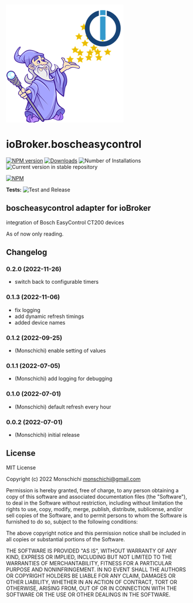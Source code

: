 ![Logo](admin/boscheasycontrol.png)
# ioBroker.boscheasycontrol

[![NPM version](https://img.shields.io/npm/v/ioBroker.boscheasycontrol.svg)](https://www.npmjs.com/package/ioBroker.boscheasycontrol)
[![Downloads](https://img.shields.io/npm/dm/ioBroker.boscheasycontrol.svg)](https://www.npmjs.com/package/ioBroker.boscheasycontrol)
![Number of Installations](https://iobroker.live/badges/boscheasycontrol-installed.svg)
![Current version in stable repository](https://iobroker.live/badges/boscheasycontrol-stable.svg)

[![NPM](https://nodei.co/npm/ioBroker.boscheasycontrol.png?downloads=true)](https://nodei.co/npm/ioBroker.boscheasycontrol/)

**Tests:** ![Test and Release](https://github.com/Monschichi/ioBroker.boscheasycontrol/workflows/Test%20and%20Release/badge.svg)

## boscheasycontrol adapter for ioBroker

integration of Bosch EasyControl CT200 devices

As of now only reading.

## Changelog
<!--
    Placeholder for the next version (at the beginning of the line):
    ### **WORK IN PROGRESS**
-->
### 0.2.0 (2022-11-26)
* switch back to configurable timers

### 0.1.3 (2022-11-06)
* fix logging
* add dynamic refresh timings
* added device names

### 0.1.2 (2022-09-25)
* (Monschichi) enable setting of values

### 0.1.1 (2022-07-05)
* (Monschichi) add logging for debugging

### 0.1.0 (2022-07-01)
* (Monschichi) default refresh every hour

### 0.0.2 (2022-07-01)
* (Monschichi) initial release

## License
MIT License

Copyright (c) 2022 Monschichi <monschichi@gmail.com>

Permission is hereby granted, free of charge, to any person obtaining a copy
of this software and associated documentation files (the "Software"), to deal
in the Software without restriction, including without limitation the rights
to use, copy, modify, merge, publish, distribute, sublicense, and/or sell
copies of the Software, and to permit persons to whom the Software is
furnished to do so, subject to the following conditions:

The above copyright notice and this permission notice shall be included in all
copies or substantial portions of the Software.

THE SOFTWARE IS PROVIDED "AS IS", WITHOUT WARRANTY OF ANY KIND, EXPRESS OR
IMPLIED, INCLUDING BUT NOT LIMITED TO THE WARRANTIES OF MERCHANTABILITY,
FITNESS FOR A PARTICULAR PURPOSE AND NONINFRINGEMENT. IN NO EVENT SHALL THE
AUTHORS OR COPYRIGHT HOLDERS BE LIABLE FOR ANY CLAIM, DAMAGES OR OTHER
LIABILITY, WHETHER IN AN ACTION OF CONTRACT, TORT OR OTHERWISE, ARISING FROM,
OUT OF OR IN CONNECTION WITH THE SOFTWARE OR THE USE OR OTHER DEALINGS IN THE
SOFTWARE.

